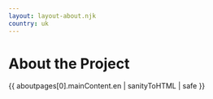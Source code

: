 ```yaml
---
layout: layout-about.njk
country: uk
---
```


# About the Project
{{ aboutpages[0].mainContent.en | sanityToHTML | safe }}